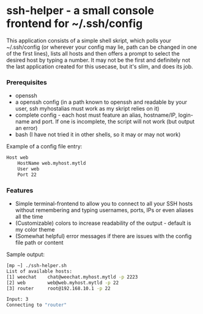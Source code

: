 # ssh-helper - a small console frontend for ~/.ssh/config
This application consists of a simple shell skript, which polls your ~/.ssh/config (or wherever your config may lie, path can be changed in one of the first lines), lists all hosts and then offers a prompt to select the desired host by typing a number. It may not be the first and definitely not the last application created for this usecase, but it's slim, and does its job.

### Prerequisites
- openssh
- a openssh config (in a path known to openssh and readable by your user, ssh myhostalias must work as my skript relies on it)
- complete config - each host must feature an alias, hostname/IP, login-name and port. If one is incomplete, the script will not work (but output an error)
- bash (I have not tried it in other shells, so it may or may not work)

Example of a config file entry:
```bash
Host web
	HostName web.myhost.mytld
	User web
	Port 22
```

### Features
- Simple terminal-frontend to allow you to connect to all your SSH hosts without remembering and typing usernames, ports, IPs or even aliases all the time
- (Customizable) colors to increase readability of the output - default is my color theme
- (Somewhat helpful) error messages if there are issues with the config file path or content

Sample output:
```bash
[mp ~] ./ssh-helper.sh 
List of available hosts:
[1] weechat    chat@weechat.myhost.mytld -p 2223
[2] web        web@web.myhost.mytld -p 22
[3] router     root@192.168.10.1 -p 22

Input: 3
Connecting to "router"
```
